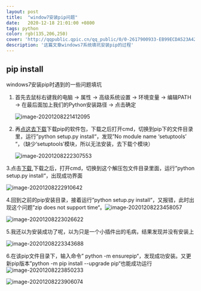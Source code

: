 ```yaml
---
layout: post
title:  "window7安装pip问题"
date:   2020-12-18 21:01:00 +0800
tags: python
color: rgb(135,206,250)
cover: 'http://qqpublic.qpic.cn/qq_public/0/0-2617900933-EB99ECDA523A42E46FC6A268DDD63A83/0?fmt=jpg&size=57&h=1244&w=700&ppv=1'
description: '这篇文章windows7系统填坑安装pip的过程'
---
```




## pip install 

windows7安装pip时遇到的一些问题填坑

1. 首先去鼠标右键我的电脑  -> 属性 -> 高级系统设置 -> 环境变量 -> 编辑PATH -> 在最后面加上我们的Python安装路径 -> 点击确定

   ![image-20201208221412095](https://i.loli.net/2020/12/08/BuwgeqJ51R9foQp.png)

2. 再[点这去下载](https://pypi.org/project/pip/#files)下载pip的软件包，下载之后打开cmd，切换到pip下的文件目录里，运行”python setup.py install“，发现”No module name ‘setuptools’ “，（缺少‘setuptools’模块，所以无法安装，去下载个模块）

   ![image-20201208222307553](https://i.loli.net/2020/12/08/VB4jwQqhL7r1PWO.png)

3.点击[下载](https://pypi.io/packages/source/s/setuptools/setuptools-33.1.1.zip),下载之后，打开cmd，切换到这个解压包文件目录里面，运行”python setup.py install“，出现成功界面

![image-20201208222910642](https://i.loli.net/2020/12/08/1FtKsH7PGz5rdMT.png)

4.回到之前的pip安装目录，接着运行”python setup.py install“，又报错，此时出现这个问题”zip does not support time“。![image-20201208223458057](https://i.loli.net/2020/12/08/UpPK4DxaORq7j5t.png)

![image-20201208223026622](https://i.loli.net/2020/12/08/pM7zets3gv4L8yC.png)

5.我还以为安装成功了呢，以为只是一个小插件出的毛病，结果发现并没有安装上

![image-20201208223343688](https://i.loli.net/2020/12/08/Dwp9Oi4s8MGWovn.png)

6.在该pip文件目录下，输入命令” python -m ensurepip“，发现成功安装。又更新pip版本”python -m pip install --upgrade pip“也能成功运行![image-20201208223850233](https://i.loli.net/2020/12/08/esXYcfrI7x4B1SN.png)

![image-20201208223906074](https://i.loli.net/2020/12/08/rCbImKp2w35T8nM.png)

